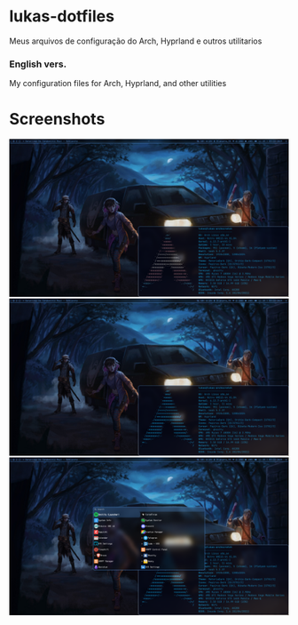 # lukas-dotfiles
Meus arquivos de configuração do Arch, Hyprland e outros utilitarios

### English vers.
My configuration files for Arch, Hyprland, and other utilities

# Screenshots
<img alt="Desktop Screenshot 1" title="2025-03-22-112806_hyprshot.png" src="./images/2025-03-22-112806_hyprshot.png" />


<img alt="Desktop Screenshot 2" title="2025-03-22-112818_hyprshot.png" src="./images/2025-03-22-112818_hyprshot.png" />


<img alt="Desktop Screenshot 3" title="2025-03-22-112825_hyprshot.png" src="./images/2025-03-22-112825_hyprshot.png" />
